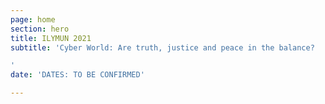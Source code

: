 ```yaml
---
page: home
section: hero
title: ILYMUN 2021
subtitle: 'Cyber World: Are truth, justice and peace in the balance?

'
date: 'DATES: TO BE CONFIRMED'

---
```

